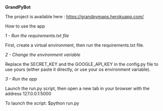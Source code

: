 **GrandPyBot**

The project is available here : https://grandpymaps.herokuapp.com/

How to use the app

*1 - Run the requirements.txt file*

First, create a virtual environment, then run the requirements.txt file.  


*2 - Change the environment variable*

Replace the SECRET_KEY and the GOOGLE_API_KEY in the config.py file to use yours (either paste it directly, or use your os environment variable).


*3 - Run the app*

Launch the run.py script, then open a new tab in your browser with the address 127.0.0.1:5000

To launch the script:
$python run.py
